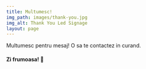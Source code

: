 ```yaml
---
title: Multumesc!
img_path: images/thank-you.jpg
img_alt: Thank You Led Signage
layout: page
---
```

Multumesc pentru mesaj! O sa te contactez in curand.

#### Zi frumoasa! 🤗
